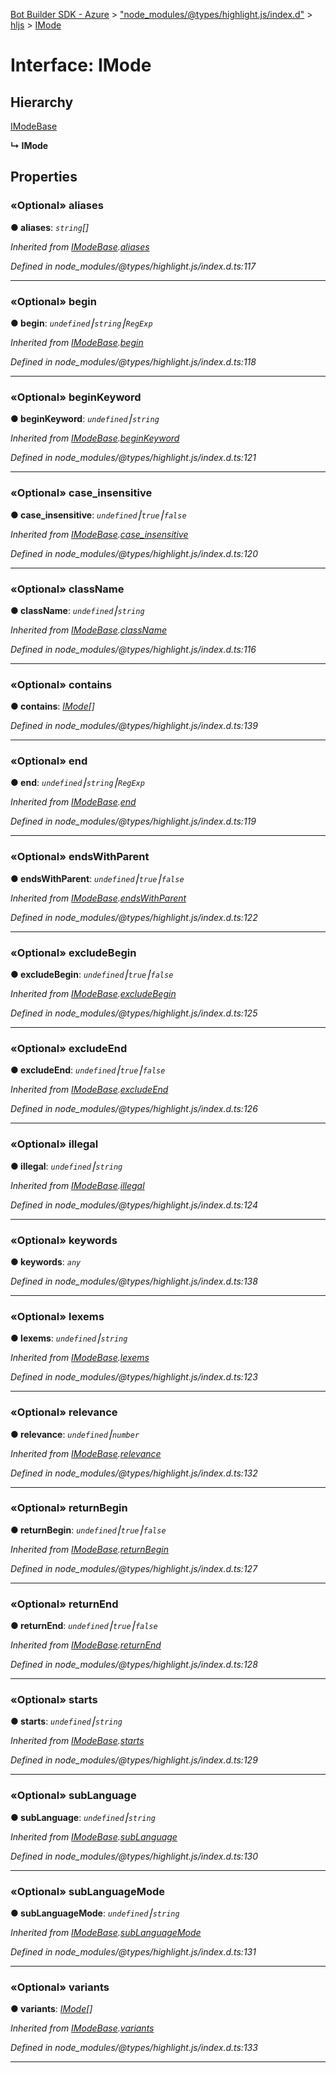 [Bot Builder SDK - Azure](../README.md) > ["node_modules/@types/highlight.js/index.d"](../modules/_node_modules__types_highlight_js_index_d_.md) > [hljs](../modules/_node_modules__types_highlight_js_index_d_.hljs.md) > [IMode](../interfaces/_node_modules__types_highlight_js_index_d_.hljs.imode.md)



# Interface: IMode

## Hierarchy


 [IModeBase](_node_modules__types_highlight_js_index_d_.hljs.imodebase.md)

**↳ IMode**








## Properties
<a id="aliases"></a>

### «Optional» aliases

**●  aliases**:  *`string`[]* 

*Inherited from [IModeBase](_node_modules__types_highlight_js_index_d_.hljs.imodebase.md).[aliases](_node_modules__types_highlight_js_index_d_.hljs.imodebase.md#aliases)*

*Defined in node_modules/@types/highlight.js/index.d.ts:117*





___

<a id="begin"></a>

### «Optional» begin

**●  begin**:  *`undefined`⎮`string`⎮`RegExp`* 

*Inherited from [IModeBase](_node_modules__types_highlight_js_index_d_.hljs.imodebase.md).[begin](_node_modules__types_highlight_js_index_d_.hljs.imodebase.md#begin)*

*Defined in node_modules/@types/highlight.js/index.d.ts:118*





___

<a id="beginkeyword"></a>

### «Optional» beginKeyword

**●  beginKeyword**:  *`undefined`⎮`string`* 

*Inherited from [IModeBase](_node_modules__types_highlight_js_index_d_.hljs.imodebase.md).[beginKeyword](_node_modules__types_highlight_js_index_d_.hljs.imodebase.md#beginkeyword)*

*Defined in node_modules/@types/highlight.js/index.d.ts:121*





___

<a id="case_insensitive"></a>

### «Optional» case_insensitive

**●  case_insensitive**:  *`undefined`⎮`true`⎮`false`* 

*Inherited from [IModeBase](_node_modules__types_highlight_js_index_d_.hljs.imodebase.md).[case_insensitive](_node_modules__types_highlight_js_index_d_.hljs.imodebase.md#case_insensitive)*

*Defined in node_modules/@types/highlight.js/index.d.ts:120*





___

<a id="classname"></a>

### «Optional» className

**●  className**:  *`undefined`⎮`string`* 

*Inherited from [IModeBase](_node_modules__types_highlight_js_index_d_.hljs.imodebase.md).[className](_node_modules__types_highlight_js_index_d_.hljs.imodebase.md#classname)*

*Defined in node_modules/@types/highlight.js/index.d.ts:116*





___

<a id="contains"></a>

### «Optional» contains

**●  contains**:  *[IMode](_node_modules__types_highlight_js_index_d_.hljs.imode.md)[]* 

*Defined in node_modules/@types/highlight.js/index.d.ts:139*





___

<a id="end"></a>

### «Optional» end

**●  end**:  *`undefined`⎮`string`⎮`RegExp`* 

*Inherited from [IModeBase](_node_modules__types_highlight_js_index_d_.hljs.imodebase.md).[end](_node_modules__types_highlight_js_index_d_.hljs.imodebase.md#end)*

*Defined in node_modules/@types/highlight.js/index.d.ts:119*





___

<a id="endswithparent"></a>

### «Optional» endsWithParent

**●  endsWithParent**:  *`undefined`⎮`true`⎮`false`* 

*Inherited from [IModeBase](_node_modules__types_highlight_js_index_d_.hljs.imodebase.md).[endsWithParent](_node_modules__types_highlight_js_index_d_.hljs.imodebase.md#endswithparent)*

*Defined in node_modules/@types/highlight.js/index.d.ts:122*





___

<a id="excludebegin"></a>

### «Optional» excludeBegin

**●  excludeBegin**:  *`undefined`⎮`true`⎮`false`* 

*Inherited from [IModeBase](_node_modules__types_highlight_js_index_d_.hljs.imodebase.md).[excludeBegin](_node_modules__types_highlight_js_index_d_.hljs.imodebase.md#excludebegin)*

*Defined in node_modules/@types/highlight.js/index.d.ts:125*





___

<a id="excludeend"></a>

### «Optional» excludeEnd

**●  excludeEnd**:  *`undefined`⎮`true`⎮`false`* 

*Inherited from [IModeBase](_node_modules__types_highlight_js_index_d_.hljs.imodebase.md).[excludeEnd](_node_modules__types_highlight_js_index_d_.hljs.imodebase.md#excludeend)*

*Defined in node_modules/@types/highlight.js/index.d.ts:126*





___

<a id="illegal"></a>

### «Optional» illegal

**●  illegal**:  *`undefined`⎮`string`* 

*Inherited from [IModeBase](_node_modules__types_highlight_js_index_d_.hljs.imodebase.md).[illegal](_node_modules__types_highlight_js_index_d_.hljs.imodebase.md#illegal)*

*Defined in node_modules/@types/highlight.js/index.d.ts:124*





___

<a id="keywords"></a>

### «Optional» keywords

**●  keywords**:  *`any`* 

*Defined in node_modules/@types/highlight.js/index.d.ts:138*





___

<a id="lexems"></a>

### «Optional» lexems

**●  lexems**:  *`undefined`⎮`string`* 

*Inherited from [IModeBase](_node_modules__types_highlight_js_index_d_.hljs.imodebase.md).[lexems](_node_modules__types_highlight_js_index_d_.hljs.imodebase.md#lexems)*

*Defined in node_modules/@types/highlight.js/index.d.ts:123*





___

<a id="relevance"></a>

### «Optional» relevance

**●  relevance**:  *`undefined`⎮`number`* 

*Inherited from [IModeBase](_node_modules__types_highlight_js_index_d_.hljs.imodebase.md).[relevance](_node_modules__types_highlight_js_index_d_.hljs.imodebase.md#relevance)*

*Defined in node_modules/@types/highlight.js/index.d.ts:132*





___

<a id="returnbegin"></a>

### «Optional» returnBegin

**●  returnBegin**:  *`undefined`⎮`true`⎮`false`* 

*Inherited from [IModeBase](_node_modules__types_highlight_js_index_d_.hljs.imodebase.md).[returnBegin](_node_modules__types_highlight_js_index_d_.hljs.imodebase.md#returnbegin)*

*Defined in node_modules/@types/highlight.js/index.d.ts:127*





___

<a id="returnend"></a>

### «Optional» returnEnd

**●  returnEnd**:  *`undefined`⎮`true`⎮`false`* 

*Inherited from [IModeBase](_node_modules__types_highlight_js_index_d_.hljs.imodebase.md).[returnEnd](_node_modules__types_highlight_js_index_d_.hljs.imodebase.md#returnend)*

*Defined in node_modules/@types/highlight.js/index.d.ts:128*





___

<a id="starts"></a>

### «Optional» starts

**●  starts**:  *`undefined`⎮`string`* 

*Inherited from [IModeBase](_node_modules__types_highlight_js_index_d_.hljs.imodebase.md).[starts](_node_modules__types_highlight_js_index_d_.hljs.imodebase.md#starts)*

*Defined in node_modules/@types/highlight.js/index.d.ts:129*





___

<a id="sublanguage"></a>

### «Optional» subLanguage

**●  subLanguage**:  *`undefined`⎮`string`* 

*Inherited from [IModeBase](_node_modules__types_highlight_js_index_d_.hljs.imodebase.md).[subLanguage](_node_modules__types_highlight_js_index_d_.hljs.imodebase.md#sublanguage)*

*Defined in node_modules/@types/highlight.js/index.d.ts:130*





___

<a id="sublanguagemode"></a>

### «Optional» subLanguageMode

**●  subLanguageMode**:  *`undefined`⎮`string`* 

*Inherited from [IModeBase](_node_modules__types_highlight_js_index_d_.hljs.imodebase.md).[subLanguageMode](_node_modules__types_highlight_js_index_d_.hljs.imodebase.md#sublanguagemode)*

*Defined in node_modules/@types/highlight.js/index.d.ts:131*





___

<a id="variants"></a>

### «Optional» variants

**●  variants**:  *[IMode](_node_modules__types_highlight_js_index_d_.hljs.imode.md)[]* 

*Inherited from [IModeBase](_node_modules__types_highlight_js_index_d_.hljs.imodebase.md).[variants](_node_modules__types_highlight_js_index_d_.hljs.imodebase.md#variants)*

*Defined in node_modules/@types/highlight.js/index.d.ts:133*





___


